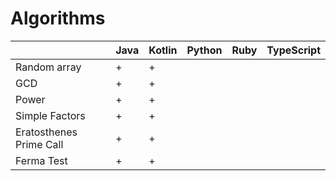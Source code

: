 # Algorithms

|                         | Java | Kotlin | Python | Ruby | TypeScript |
|-------------------------|------|--------|--------|------|------------|
| Random array            |   +  |    +   |        |      |            |
| GCD                     |   +  |    +   |        |      |            |
| Power                   |   +  |    +   |        |      |            |
| Simple Factors          |   +  |    +   |        |      |            |
| Eratosthenes Prime Call |   +  |    +   |        |      |            |
| Ferma Test              |   +  |    +   |        |      |            |

